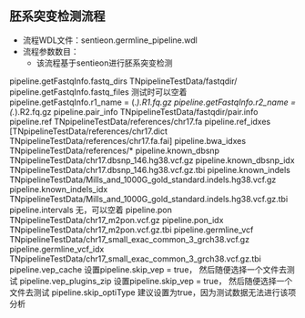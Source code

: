 ## 胚系突变检测流程
* 流程WDL文件：sentieon.germline_pipeline.wdl
* 流程参数数目：
  * 该流程基于sentieon进行胚系突变检测
   



pipeline.getFastqInfo.fastq_dirs	TNpipelineTestData/fastqdir/
pipeline.getFastqInfo.fastq_files	测试时可以空着
pipeline.getFastqInfo.r1_name	= (.*).R1.fq.gz
pipeline.getFastqInfo.r2_name	= (.*).R2.fq.gz
pipeline.pair_info	TNpipelineTestData/fastqdir/pair.info
pipeline.ref	TNpipelineTestData/references/chr17.fa
pipeline.ref_idxes	[TNpipelineTestData/references/chr17.dict	TNpipelineTestData/references/chr17.fa.fai]
pipeline.bwa_idxes	TNpipelineTestData/references/*
pipeline.known_dbsnp	TNpipelineTestData/chr17.dbsnp_146.hg38.vcf.gz
pipeline.known_dbsnp_idx	TNpipelineTestData/chr17.dbsnp_146.hg38.vcf.gz.tbi
pipeline.known_indels	TNpipelineTestData/Mills_and_1000G_gold_standard.indels.hg38.vcf.gz
pipeline.known_indels_idx	TNpipelineTestData/Mills_and_1000G_gold_standard.indels.hg38.vcf.gz.tbi
pipeline.intervals	无，可以空着
pipeline.pon	TNpipelineTestData/chr17_m2pon.vcf.gz
pipeline.pon_idx	TNpipelineTestData/chr17_m2pon.vcf.gz.tbi
pipeline.germline_vcf	TNpipelineTestData/chr17_small_exac_common_3_grch38.vcf.gz
pipeline.germline_vcf_idx	TNpipelineTestData/chr17_small_exac_common_3_grch38.vcf.gz.tbi
pipeline.vep_cache	设置pipeline.skip_vep = true， 然后随便选择一个文件去测试
pipeline.vep_plugins_zip	设置pipeline.skip_vep = true， 然后随便选择一个文件去测试
pipeline.skip_optiType	建议设置为true，因为测试数据无法进行该项分析
